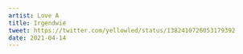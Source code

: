 ```yaml
---
artist: Love A
title: Irgendwie
tweet: https://twitter.com/yellowled/status/1382410726053179392
date: 2021-04-14
---
```

